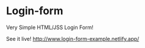 # Login-form

Very Simple HTML/JSS Login Form! 

See it live!
http://www.login-form-example.netlify.app/
